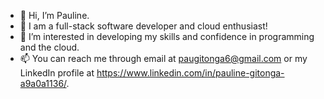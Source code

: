 - 👋 Hi, I’m Pauline.
- 👀 I am a full-stack software developer and cloud enthusiast!
- 👀 I’m interested in developing my skills and confidence in programming and the cloud.
- 📫 You can reach me through email at paugitonga6@gmail.com or my LinkedIn profile at https://www.linkedin.com/in/pauline-gitonga-a9a0a1136/.

<!---
pauleen123/pauleen123 is a ✨ special ✨ repository because its `README.md` (this file) appears on your GitHub profile.
You can click the Preview link to take a look at your changes.
--->
